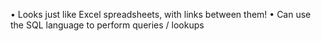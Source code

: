 • Looks just like Excel spreadsheets, with links between them!
• Can use the SQL language to perform queries / lookups
